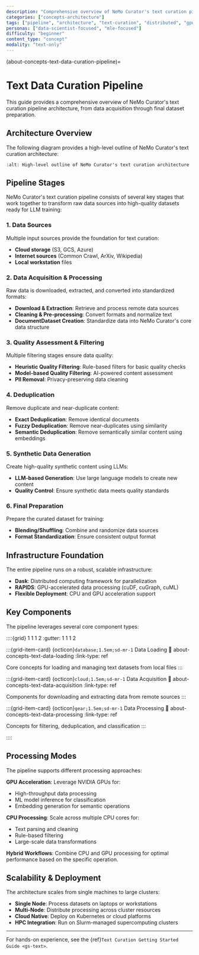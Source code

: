 ```yaml
---
description: "Comprehensive overview of NeMo Curator's text curation pipeline architecture including data acquisition, processing, and synthetic data generation"
categories: ["concepts-architecture"]
tags: ["pipeline", "architecture", "text-curation", "distributed", "gpu-accelerated", "overview"]
personas: ["data-scientist-focused", "mle-focused"]
difficulty: "beginner"
content_type: "concept"
modality: "text-only"
---
```


(about-concepts-text-data-curation-pipeline)=
# Text Data Curation Pipeline

This guide provides a comprehensive overview of NeMo Curator's text curation pipeline architecture, from data acquisition through final dataset preparation.

## Architecture Overview

The following diagram provides a high-level outline of NeMo Curator's text curation architecture:

```{image} _images/text-processing-diagram.png
:alt: High-level outline of NeMo Curator's text curation architecture
```

## Pipeline Stages

NeMo Curator's text curation pipeline consists of several key stages that work together to transform raw data sources into high-quality datasets ready for LLM training:

### 1. Data Sources
Multiple input sources provide the foundation for text curation:
- **Cloud storage** (S3, GCS, Azure)
- **Internet sources** (Common Crawl, ArXiv, Wikipedia)
- **Local workstation** files

### 2. Data Acquisition & Processing
Raw data is downloaded, extracted, and converted into standardized formats:
- **Download & Extraction**: Retrieve and process remote data sources
- **Cleaning & Pre-processing**: Convert formats and normalize text
- **DocumentDataset Creation**: Standardize data into NeMo Curator's core data structure

### 3. Quality Assessment & Filtering
Multiple filtering stages ensure data quality:
- **Heuristic Quality Filtering**: Rule-based filters for basic quality checks
- **Model-based Quality Filtering**: AI-powered content assessment
- **PII Removal**: Privacy-preserving data cleaning

### 4. Deduplication
Remove duplicate and near-duplicate content:
- **Exact Deduplication**: Remove identical documents
- **Fuzzy Deduplication**: Remove near-duplicates using similarity
- **Semantic Deduplication**: Remove semantically similar content using embeddings

### 5. Synthetic Data Generation
Create high-quality synthetic content using LLMs:
- **LLM-based Generation**: Use large language models to create new content
- **Quality Control**: Ensure synthetic data meets quality standards

### 6. Final Preparation
Prepare the curated dataset for training:
- **Blending/Shuffling**: Combine and randomize data sources
- **Format Standardization**: Ensure consistent output format

## Infrastructure Foundation

The entire pipeline runs on a robust, scalable infrastructure:
- **Dask**: Distributed computing framework for parallelization
- **RAPIDS**: GPU-accelerated data processing (cuDF, cuGraph, cuML)
- **Flexible Deployment**: CPU and GPU acceleration support

## Key Components

The pipeline leverages several core component types:

::::{grid} 1 1 1 2
:gutter: 1 1 1 2

:::{grid-item-card} {octicon}`database;1.5em;sd-mr-1` Data Loading
:link: about-concepts-text-data-loading
:link-type: ref

Core concepts for loading and managing text datasets from local files
:::

:::{grid-item-card} {octicon}`cloud;1.5em;sd-mr-1` Data Acquisition
:link: about-concepts-text-data-acquisition
:link-type: ref

Components for downloading and extracting data from remote sources
:::

:::{grid-item-card} {octicon}`gear;1.5em;sd-mr-1` Data Processing
:link: about-concepts-text-data-processing
:link-type: ref

Concepts for filtering, deduplication, and classification
:::

::::

## Processing Modes

The pipeline supports different processing approaches:

**GPU Acceleration**: Leverage NVIDIA GPUs for:
- High-throughput data processing
- ML model inference for classification
- Embedding generation for semantic operations

**CPU Processing**: Scale across multiple CPU cores for:
- Text parsing and cleaning
- Rule-based filtering
- Large-scale data transformations

**Hybrid Workflows**: Combine CPU and GPU processing for optimal performance based on the specific operation.

## Scalability & Deployment

The architecture scales from single machines to large clusters:

- **Single Node**: Process datasets on laptops or workstations
- **Multi-Node**: Distribute processing across cluster resources
- **Cloud Native**: Deploy on Kubernetes or cloud platforms
- **HPC Integration**: Run on Slurm-managed supercomputing clusters

---

For hands-on experience, see the {ref}`Text Curation Getting Started Guide <gs-text>`. 